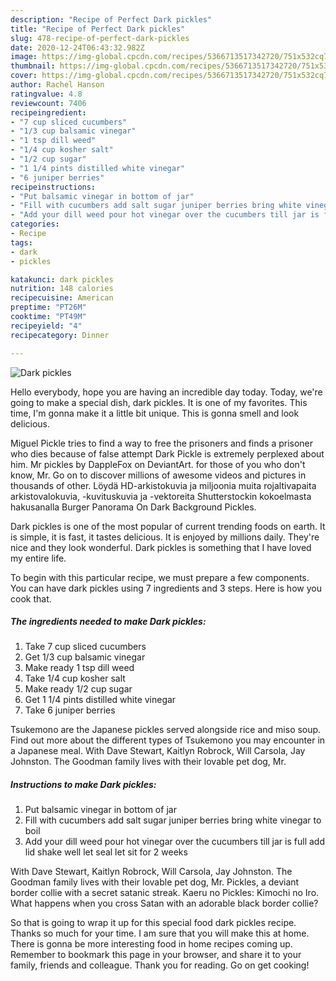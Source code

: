 ```yaml
---
description: "Recipe of Perfect Dark pickles"
title: "Recipe of Perfect Dark pickles"
slug: 478-recipe-of-perfect-dark-pickles
date: 2020-12-24T06:43:32.982Z
image: https://img-global.cpcdn.com/recipes/5366713517342720/751x532cq70/dark-pickles-recipe-main-photo.jpg
thumbnail: https://img-global.cpcdn.com/recipes/5366713517342720/751x532cq70/dark-pickles-recipe-main-photo.jpg
cover: https://img-global.cpcdn.com/recipes/5366713517342720/751x532cq70/dark-pickles-recipe-main-photo.jpg
author: Rachel Hanson
ratingvalue: 4.8
reviewcount: 7406
recipeingredient:
- "7 cup sliced cucumbers"
- "1/3 cup balsamic vinegar"
- "1 tsp dill weed"
- "1/4 cup kosher salt"
- "1/2 cup sugar"
- "1 1/4 pints distilled white vinegar"
- "6 juniper berries"
recipeinstructions:
- "Put balsamic vinegar in bottom of jar"
- "Fill with cucumbers add salt sugar juniper berries bring white vinegar to boil"
- "Add your dill weed pour hot vinegar over the cucumbers till jar is full add lid shake well let seal let sit for 2 weeks"
categories:
- Recipe
tags:
- dark
- pickles

katakunci: dark pickles 
nutrition: 148 calories
recipecuisine: American
preptime: "PT26M"
cooktime: "PT49M"
recipeyield: "4"
recipecategory: Dinner

---
```



![Dark pickles](https://img-global.cpcdn.com/recipes/5366713517342720/751x532cq70/dark-pickles-recipe-main-photo.jpg)

Hello everybody, hope you are having an incredible day today. Today, we're going to make a special dish, dark pickles. It is one of my favorites. This time, I'm gonna make it a little bit unique. This is gonna smell and look delicious.

Miguel Pickle tries to find a way to free the prisoners and finds a prisoner who dies because of false attempt Dark Pickle is extremely perplexed about him. Mr pickles by DappleFox on DeviantArt. for those of you who don&#39;t know, Mr. Go on to discover millions of awesome videos and pictures in thousands of other. Löydä HD-arkistokuvia ja miljoonia muita rojaltivapaita arkistovalokuvia, -kuvituskuvia ja -vektoreita Shutterstockin kokoelmasta hakusanalla Burger Panorama On Dark Background Pickles.

Dark pickles is one of the most popular of current trending foods on earth. It is simple, it is fast, it tastes delicious. It is enjoyed by millions daily. They're nice and they look wonderful. Dark pickles is something that I have loved my entire life.


To begin with this particular recipe, we must prepare a few components. You can have dark pickles using 7 ingredients and 3 steps. Here is how you cook that.

<!--inarticleads1-->

##### The ingredients needed to make Dark pickles:

1. Take 7 cup sliced cucumbers
1. Get 1/3 cup balsamic vinegar
1. Make ready 1 tsp dill weed
1. Take 1/4 cup kosher salt
1. Make ready 1/2 cup sugar
1. Get 1 1/4 pints distilled white vinegar
1. Take 6 juniper berries


Tsukemono are the Japanese pickles served alongside rice and miso soup. Find out more about the different types of Tsukemono you may encounter in a Japanese meal. With Dave Stewart, Kaitlyn Robrock, Will Carsola, Jay Johnston. The Goodman family lives with their lovable pet dog, Mr. 

<!--inarticleads2-->

##### Instructions to make Dark pickles:

1. Put balsamic vinegar in bottom of jar
1. Fill with cucumbers add salt sugar juniper berries bring white vinegar to boil
1. Add your dill weed pour hot vinegar over the cucumbers till jar is full add lid shake well let seal let sit for 2 weeks


With Dave Stewart, Kaitlyn Robrock, Will Carsola, Jay Johnston. The Goodman family lives with their lovable pet dog, Mr. Pickles, a deviant border collie with a secret satanic streak. Kaeru no Pickles: Kimochi no Iro. What happens when you cross Satan with an adorable black border collie? 

So that is going to wrap it up for this special food dark pickles recipe. Thanks so much for your time. I am sure that you will make this at home. There is gonna be more interesting food in home recipes coming up. Remember to bookmark this page in your browser, and share it to your family, friends and colleague. Thank you for reading. Go on get cooking!
